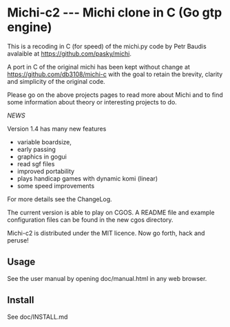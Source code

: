 Michi-c2 --- Michi clone in C (Go gtp engine) 
=============================================

This is a recoding in C (for speed) of the michi.py code by Petr Baudis avalaible at https://github.com/pasky/michi.

A port in C of the original michi has been kept without change at https://github.com/db3108/michi-c with the goal to retain the brevity, clarity and simplicity of the original code.

Please go on the above projects pages to read more about Michi and to find some information about theory or interesting projects to do.

*NEWS*

Version 1.4 has many new features 

- variable boardsize,
- early passing
- graphics in gogui
- read sgf files
- improved portability
- plays handicap games with dynamic komi (linear)
- some speed improvements

For more details see the ChangeLog.


The current version is able to play on CGOS. A README file and example 
configuration files can be found in the new cgos directory.

Michi-c2 is distributed under the MIT licence.  Now go forth, hack and peruse!

Usage 
-----

See the user manual by opening doc/manual.html in any web browser.

Install
-------

See doc/INSTALL.md
